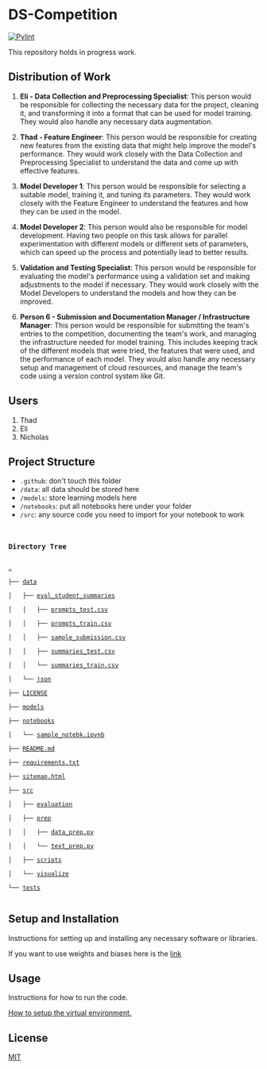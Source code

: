 # DS-Competition

[![Pylint](https://github.com/thomasthaddeus/DS-Competition/actions/workflows/pylint.yml/badge.svg?branch=dev)](https://github.com/thomasthaddeus/DS-Competition/actions/workflows/pylint.yml)

This repository holds in progress work.

## Distribution of Work

1. **Eli - Data Collection and Preprocessing Specialist**: This person would be responsible for collecting the necessary data for the project, cleaning it, and transforming it into a format that can be used for model training. They would also handle any necessary data augmentation.

2. **Thad - Feature Engineer**: This person would be responsible for creating new features from the existing data that might help improve the model's performance. They would work closely with the Data Collection and Preprocessing Specialist to understand the data and come up with effective features.

3. **Model Developer 1**: This person would be responsible for selecting a suitable model, training it, and tuning its parameters. They would work closely with the Feature Engineer to understand the features and how they can be used in the model.

4. **Model Developer 2**: This person would also be responsible for model development. Having two people on this task allows for parallel experimentation with different models or different sets of parameters, which can speed up the process and potentially lead to better results.

5. **Validation and Testing Specialist**: This person would be responsible for evaluating the model's performance using a validation set and making adjustments to the model if necessary. They would work closely with the Model Developers to understand the models and how they can be improved.

6. **Person 6 - Submission and Documentation Manager / Infrastructure Manager**: This person would be responsible for submitting the team's entries to the competition, documenting the team's work, and managing the infrastructure needed for model training. This includes keeping track of the different models that were tried, the features that were used, and the performance of each model. They would also handle any necessary setup and management of cloud resources, and manage the team's code using a version control system like Git.

## Users

1. Thad
2. Eli
3. Nicholas

## Project Structure

<!-- Description of the project's directory structure and main files. -->

- `.github`: don't touch this folder
- `/data`: all data should be stored here
- `/models`: store learning models here
- `/notebooks`: put all notebooks here under your folder
- `/src`: any source code you need to import for your notebook to work

<code><div>
<h3>Directory Tree</h3><p>
<a href="./">.</a><br>
├── <a href="./data/">data</a><br>
│   ├── <a href="./data/eval_student_summaries/">eval_student_summaries</a><br>
│   │   ├── <a href="./data/eval_student_summaries/prompts_test.csv">prompts_test.csv</a><br>
│   │   ├── <a href="./data/eval_student_summaries/prompts_train.csv">prompts_train.csv</a><br>
│   │   ├── <a href="./data/eval_student_summaries/sample_submission.csv">sample_submission.csv</a><br>
│   │   ├── <a href="./data/eval_student_summaries/summaries_test.csv">summaries_test.csv</a><br>
│   │   └── <a href="./data/eval_student_summaries/summaries_train.csv">summaries_train.csv</a><br>
│   └── <a href="./data/json/">json</a><br>
├── <a href="./LICENSE">LICENSE</a><br>
├── <a href="./models/">models</a><br>
├── <a href="./notebooks/">notebooks</a><br>
│   └── <a href="./notebooks/sample_notebk.ipynb">sample_notebk.ipynb</a><br>
├── <a href="./README.md">README.md</a><br>
├── <a href="./requirements.txt">requirements.txt</a><br>
├── <a href="./sitemap.html">sitemap.html</a><br>
├── <a href="./src/">src</a><br>
│   ├── <a href="./src/evaluation/">evaluation</a><br>
│   ├── <a href="./src/prep/">prep</a><br>
│   │   ├── <a href="./src/prep/data_prep.py">data_prep.py</a><br>
│   │   └── <a href="./src/prep/text_prep.py">text_prep.py</a><br>
│   ├── <a href="./src/scripts/">scripts</a><br>
│   └── <a href="./src/visualize/">visualize</a><br>
└── <a href="./tests/">tests</a><br>
</div></code>

## Setup and Installation

Instructions for setting up and installing any necessary software or libraries.

If you want to use weights and biases here is the [link](https://wandb.ai/site/research)

## Usage

Instructions for how to run the code.

[How to setup the virtual environment.](./docs/venv_setup.md)

## License

[MIT](./LICENSE)
